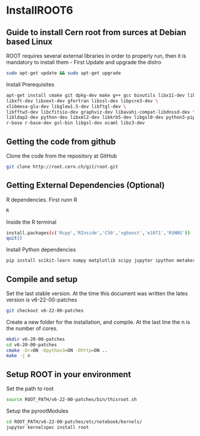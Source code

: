 # InstallROOT6

## Guide to install Cern root from surces at Debian based Linux

<par>
ROOT requires several external libraries in order to properly run, then it is mandatory to install them
</par>
- First Update and upgrade the distro

```bash
sudo apt-get update && sudo apt-get upgrade
```
Install Prerequisites

```bash
apt-get install cmake git dpkg-dev make g++ gcc binutils libx11-dev libxpm-dev \
libxft-dev libxext-dev gfortran libssl-dev libpcre3-dev \
xlibmesa-glu-dev libglew1.5-dev libftgl-dev \
libfftw3-dev libcfitsio-dev graphviz-dev libavahi-compat-libdnssd-dev \
libldap2-dev python-dev libxml2-dev libkrb5-dev libgsl0-dev python3-pip\
r-base r-base-dev gsl-bin libgsl-dev ocaml libz3-dev
```

## Getting the code from github

<par>
Clone the code from the repository at GitHub
</par>

```bash
git clone http://root.cern.ch/git/root.git
```

## Getting External Dependencies (Optional)
<par>
R dependencies. First runn R
</par>

```bash
R
```

<par>
Inside the R terminal
</par>

```bash
install.packages(c('Rcpp','RInside','C50','xgboost','e1071','RSNNS'))
quit()
```

<par>
Install Python dependencies
</par>

```bash
pip install scikit-learn numpy matplotlib scipy jupyter ipython metakernel
```

## Compile and setup 

<par>
  Set the last stable version. At the time this document was written the lates version is v6-22-00-patches
</par>

```bash
git checkout v6-22-00-patches
```

<par>
Create a new folder for the installation, and compile. At the last line the n is the number of cores.
</par>

```bash
mkdir v6-20-00-patches 
cd v6-20-00-patches
cmake -Dr=ON -Dpython3=ON -Dhttp=ON ..
make -j n
```

## Setup ROOT in your environment
<par>
  Set the path to root
</par>  

```bash
source ROOT_PATH/v6-22-00-patches/bin/thisroot.sh
```

<par> 
Setup the pyrootModules
</par> 

```bash
cd ROOT_PATH/v6-22-00-patches/etc/notebook/kernels/
jupyter kernelspec install root
```
